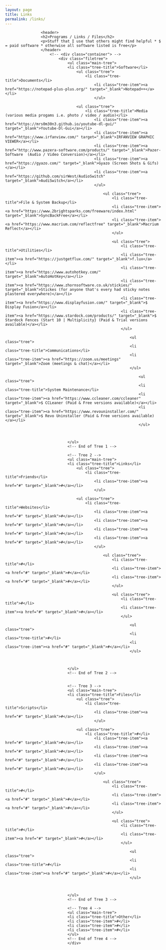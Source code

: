```yaml
---
layout: page
title: Links
permalink: /links/
---
```


					<header>
					<h2>Programs / Links / Files</h2>
					<p>Stuff that I use that others might find helpful * $ = paid software * otherwise all software listed is free</p>
					</header>
						<!-- <div class="container"> -->
							<div class="filetree">
								<ul class="main-tree">
								<li class="tree-title">Software</li>
									<ul class="tree">
										<li class="tree-title">Documents</li>
											<li class="tree-item"><a href="https://notepad-plus-plus.org/" target="_blank">Notepad++</a></li>
											</ul>
											
									<ul class="tree">
										<li class="tree-title">Media (various media progams i.e. photo / video / audio)</li>
											<li class="tree-item"><a href="https://mrs0m30n3.github.io/youtube-dl-gui/" target="_blank">Youtube-Dl-Gui</a></li>
											<li class="tree-item"><a href="https://www.irfanview.com/" target="_blank">IRFANVIEW GRAPHIC VIEWER</a></li>
											<li class="tree-item"><a href="http://www.pazera-software.com/products/" target="_blank">Pazer-Software  (Audio / Video Conversion)</a></li>
											<li class="tree-item"><a href="https://gyazo.com/" target="_blank">Gyazo (Screen Shots & Gifs)</a></li>
											<li class="tree-item"><a href="https://github.com/sirWest/AudioSwitch" target="_blank">AudiSwitch</a></li>
											</ul>
											
												<ul class="tree">		
													<li class="tree-title">File & System Backup</li>
													<li class="tree-item"><a href="https://www.2brightsparks.com/freeware/index.html" target="_blank">SyncBackFree</a></li>
													<li class="tree-item"><a href="https://www.macrium.com/reflectfree" target="_blank">Macrium Reflect</a></li>
													</ul>
													
													<ul class="tree">
														<li class="tree-title">Utilities</li>
														<li class="tree-item"><a href="https://justgetflux.com/" target="_blank">f.lux</a></li>
														<li class="tree-item"><a href="https://www.autohotkey.com/" target="_blank">AutoHotKey</a></li>
														<li class="tree-item"><a href="https://www.zhornsoftware.co.uk/stickies/" target="_blank">Stickes (for anyone that's every had sticky notes plastered everywhere)</a></li>
														<li class="tree-item"><a href="https://www.displayfusion.com/" target="_blank">$ Display Fusion</a></li>
														<li class="tree-item"><a href="https://www.stardock.com/products/" target="_blank">$ Stardock Fences (Start 10 | Multiplicity} (Paid & Trial versions available)</a></li>
														</ul>
														
															<ul class="tree">
															<li class="tree-title">Communications</li>
															<li class="tree-item"><a href="https://zoom.us/meetings" target="_blank">Zoom (meetings & chat)</a></li>
															</ul>
															
																<ul class="tree">
																<li class="tree-title">System Maintenance</li>
																<li class="tree-item"><a href="https://www.ccleaner.com/ccleaner" target="_blank">$ CCLeaner (Paid & Free versions available)</a></li>
																<li class="tree-item"><a href="https://www.revouninstaller.com/" target="_blank">$ Revo Uninstaller (Paid & Free versions available)</a></li>
																</ul>
									
												
													
								</ul>							
								<!-- End of Tree 1 -->

								<!-- Tree 2 -->
								<ul class="main-tree">
								<li class="tree-title">Links</li>
									<ul class="tree">
										<li class="tree-title">Friends</li>
											<li class="tree-item"><a href="#" target="_blank">#</a></li>
											</ul>
											
									<ul class="tree">
										<li class="tree-title">Websites</li>
											<li class="tree-item"><a href="#" target="_blank">#</a></li>
											<li class="tree-item"><a href="#" target="_blank">#</a></li>
											<li class="tree-item"><a href="#" target="_blank">#</a></li>
											<li class="tree-item"><a href="#" target="_blank">#</a></li>
											</ul>
											
												<ul class="tree">		
													<li class="tree-title">#</li>
													<li class="tree-item"><a href="#" target="_blank">#</a></li>
													<li class="tree-item"><a href="#" target="_blank">#</a></li>
													</ul>
													
													<ul class="tree">
														<li class="tree-title">#</li>
														<li class="tree-item"><a href="#" target="_blank">#</a></li>
														</ul>
														
															<ul class="tree">
															<li class="tree-title">#</li>
															<li class="tree-item"><a href="#" target="_blank">#</a></li>
															</ul>
									
												
													
								</ul>							
								<!-- End of Tree 2 -->


								<!-- Tree 3 -->
								<ul class="main-tree">
								<li class="tree-title">Files</li>
									<ul class="tree">
										<li class="tree-title">Scripts</li>
											<li class="tree-item"><a href="#" target="_blank">#</a></li>
											</ul>
											
									<ul class="tree">
										<li class="tree-title">#</li>
											<li class="tree-item"><a href="#" target="_blank">#</a></li>
											<li class="tree-item"><a href="#" target="_blank">#</a></li>
											<li class="tree-item"><a href="#" target="_blank">#</a></li>
											<li class="tree-item"><a href="#" target="_blank">#</a></li>
											</ul>
											
												<ul class="tree">		
													<li class="tree-title">#</li>
													<li class="tree-item"><a href="#" target="_blank">#</a></li>
													<li class="tree-item"><a href="#" target="_blank">#</a></li>
													</ul>
													
													<ul class="tree">
														<li class="tree-title">#</li>
														<li class="tree-item"><a href="#" target="_blank">#</a></li>
														</ul>
														
															<ul class="tree">
															<li class="tree-title">#</li>
															<li class="tree-item"><a href="#" target="_blank">#</a></li>
															</ul>
									
												
													
								</ul>							
								<!-- End of Tree 3 -->

								<!-- Tree 4 -->
								<ul class="main-tree">
								<li class="tree-title">Other</li>
								<li class="tree-item">#</li>
								<li class="tree-item">#</li>
								<li class="tree-item">#</li>
								</ul>
								<!-- End of Tree 4 -->
								</div>